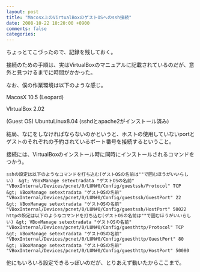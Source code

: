 ```yaml
---
layout: post
title: "Macosx上のVirtualBoxのゲストOSへのssh接続"
date: 2008-10-22 10:20:00 +0900
comments: false
categories: 
---
```

ちょっとてこづったので、記録を残しておく。

接続のための手順は、実はVirtualBoxのマニュアルに記載されているのだが、意外と見つけるまでに時間がかかった。

なお、僕の作業環境は以下のような感じ。

MacosX 10.5 (Leopard)

VIrtualBox 2.02

(Guest OS) UbuntuLinux8.04 (sshdとapache2がインストール済み)

結局、なにをしなければならないのかというと、ホストの使用していないportとゲストのそれぞれの予約されているポート番号を接続するということ。

接続には、VirtualBoxのインストール時に同時にインストールされるコマンドをつかう。

	sshの設定は以下のようなコマンドを打ち込む(ゲストOSの名前は""で囲むほうがいいらしい)	&gt; VBoxManage setextradata "ゲストOSの名前" "VBoxInternal/Devices/pcnet/0/LUN#0/Config/guestssh/Protocol" TCP	&gt; VBoxManage setextradata "ゲストOSの名前" "VBoxInternal/Devices/pcnet/0/LUN#0/Config/guestssh/GuestPort" 22	&gt; VBoxManage setextradata "ゲストOSの名前" "VBoxInternal/Devices/pcnet/0/LUN#0/Config/guestssh/HostPort" 50022 	httpの設定は以下のようなコマンドを打ち込む(ゲストOSの名前は""で囲むほうがいいらしい)	&gt; VBoxManage setextradata "ゲストOSの名前" "VBoxInternal/Devices/pcnet/0/LUN#0/Config/guesthttp/Protocol" TCP 	&gt; VBoxManage setextradata "ゲストOSの名前" "VBoxInternal/Devices/pcnet/0/LUN#0/Config/guesthttp/GuestPort" 80	&gt; VBoxManage setextradata "ゲストOSの名前" "VBoxInternal/Devices/pcnet/0/LUN#0/Config/guesthttp/HostPort" 50080

他にもいろいろ設定できるっぽいのだが、とりあえず動いたからここまで。